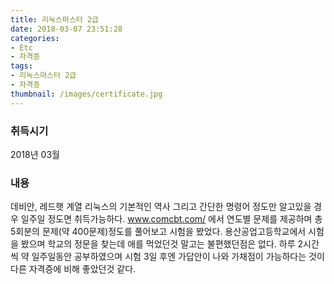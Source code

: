 ```yaml
---
title: 리눅스마스터 2급
date: 2018-03-07 23:51:28
categories:
- Etc
- 자격증
tags:
- 리눅스마스터 2급
- 자격증
thumbnail: /images/certificate.jpg
---
```

### 취득시기
2018년 03월

### 내용
데비안, 레드햇 계열 리눅스의 기본적인 역사 그리고 간단한 명령어 정도만 알고있을 경우 일주일 정도면 취득가능하다. www.comcbt.com/ 에서 연도별 문제를 제공하며 총 5회분의 문제(약 400문제)정도를 풀어보고 시험을 봤었다. 용산공업고등학교에서 시험을 봤으며 학교의 정문을 찾는데 애를 먹었던것 말고는 불편했던점은 없다. 하루 2시간씩 약 일주일동안 공부하였으며 시험 3일 후엔 가답안이 나와 가채점이 가능하다는 것이 다른 자격증에 비해 좋았던것 같다.

